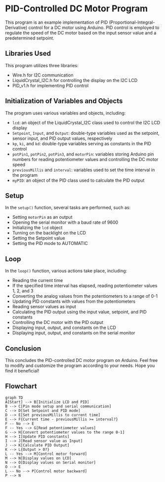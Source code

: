 # PID-Controlled DC Motor Program

This program is an example implementation of PID (Proportional-Integral-Derivative) control for a DC motor using Arduino. PID control is employed to regulate the speed of the DC motor based on the input sensor value and a predetermined setpoint.

## Libraries Used

This program utilizes three libraries:

- Wire.h for I2C communication
- LiquidCrystal_I2C.h for controlling the display on the I2C LCD
- PID_v1.h for implementing PID control

## Initialization of Variables and Objects

The program uses various variables and objects, including:

- `lcd`: an object of the LiquidCrystal_I2C class used to control the I2C LCD display
- `Setpoint`, `Input`, and `Output`: double-type variables used as the setpoint, sensor input, and PID output values, respectively
- `kp`, `ki`, and `kd`: double-type variables serving as constants in the PID control
- `potPin1`, `potPin2`, `potPin3`, and `motorPin`: variables storing Arduino pin numbers for reading potentiometer values and controlling the DC motor speed
- `previousMillis` and `interval`: variables used to set the time interval in the program
- `myPID`: an object of the PID class used to calculate the PID output

## Setup

In the `setup()` function, several tasks are performed, such as:

- Setting `motorPin` as an output
- Opening the serial monitor with a baud rate of 9600
- Initializing the `lcd` object
- Turning on the backlight on the LCD
- Setting the Setpoint value
- Setting the PID mode to AUTOMATIC

## Loop

In the `loop()` function, various actions take place, including:

- Reading the current time
- If the specified time interval has elapsed, reading potentiometer values 1, 2, and 3
- Converting the analog values from the potentiometers to a range of 0-1
- Updating PID constants with values from the potentiometers
- Reading sensor values as input
- Calculating the PID output using the input value, setpoint, and PID constants
- Controlling the DC motor with the PID output
- Displaying input, output, and constants on the LCD
- Displaying input, output, and constants on the serial monitor

## Conclusion

This concludes the PID-controlled DC motor program on Arduino. Feel free to modify and customize the program according to your needs. Hope you find it beneficial!

## Flowchart

```mermaid
graph TD
A[Start] --> B[Initialize LCD and PID]
B --> C[Pin mode setup and serial communication]
C --> D[Set Setpoint and PID mode]
D --> E[Set previousMillis to current time]
E --> F{Current time - previousMillis >= interval?}
F -- No --> E
F -- Yes --> G[Read potentiometer values]
G --> H[Convert potentiometer values to the range 0-1]
H --> I[Update PID constants]
I --> J[Read sensor value as Input]
J --> K[Calculate PID Output]
K --> L{Output > 0?}
L -- Yes --> M[Control motor forward]
M --> N[Display values on LCD]
N --> O[Display values on Serial monitor]
O --> E
L -- No --> P[Control motor backward]
P --> N
```
